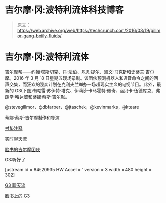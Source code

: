 # 吉尔摩·冈:波特利流体科技博客

> 原文：<https://web.archive.org/web/https://techcrunch.com/2016/03/19/gillmor-gang-botily-fluids/>

# 吉尔摩·冈:波特利流体

吉尔摩帮——约翰·塔斯切克、丹·法伯、基思·提尔、凯文·马克斯和史蒂夫·吉尔摩。2016 年 3 月 18 日星期五现场录制。该团伙预测机器人和语音命令之间的回声交集，而狂欢的观众计划在克利夫兰举办一场超现实主义的电视节目。此外，最新的 G3(下图)有哈雷·苏伊特·塔克、伊莉莎·卡马霍特·佩奇、丽贝卡·伍德库克、弗朗辛·哈达威和蒂娜·蔡斯·吉尔默。

@stevegillmor，@dbfarber，@jtaschek，@kevinmarks，@kteare

蒂娜·蔡斯·吉尔摩制作和导演

[衬垫注释](https://web.archive.org/web/20230131000756/http://medium.com/liner-notes)

[实时聊天流](https://web.archive.org/web/20230131000756/http://chat.center/gillmorgang)

[脸书的吉尔摩团伙](https://web.archive.org/web/20230131000756/http://facebook.com/gillmorgang)

G3:听好了

[ustream id = 84620935 HW Accel = 1 version = 3 width = 480 height = 302]

[G3 聊天流](https://web.archive.org/web/20230131000756/http://chat.center/G3)

[脸书上的 G3
](https://web.archive.org/web/20230131000756/http://facebook.com/G3show)